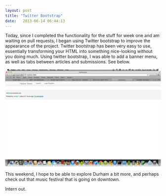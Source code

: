 ```yaml
---
layout: post
title: "Twitter Bootstrap" 
date:   2013-06-14 06:44:13
---
```


Today, since I completed the functionality for the stuff for week one and am waiting on pull requests, I began using
Twitter bootstrap to improve the appearance of the project. Twitter bootstrap has been very easy to use, essentially
transforming your HTML into something nice-looking without you doing much. Using twitter bootstrap, I was able to
add a banner menu, as well as tabs between articles and submissions. See below.

<img src = "images/twitter-bootstrap.png" />

This weekend, I hope to be able to explore Durham a bit more, and perhaps check out that music festival that is 
going on downtown.

Intern out.

